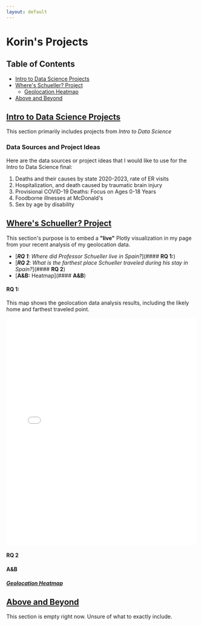 ```yaml
---
layout: default
---
```

# Korin's Projects

## Table of Contents
- [Intro to Data Science Projects](#intro-to-data-science-projects)
- [Where's Schueller? Project](#wheres-schueller-project)
  - [Geolocation Heatmap](#geolocation-heatmap)
- [Above and Beyond](#above-and-beyond)

## [Intro to Data Science Projects](#intro-to-data-science-projects)
This section primarily includes projects from _Intro to Data Science_

### Data Sources and Project Ideas
Here are the data sources or project ideas that I would like to use for the Intro to Data Science final:
1. Deaths and their causes by state 2020-2023, rate of ER visits
2. Hospitalization, and death caused by traumatic brain injury
3. Provisional COVID-19 Deaths: Focus on Ages 0-18 Years
4. Foodborne illnesses at McDonald's
5. Sex by age by disability

## [Where's Schueller? Project](#wheres-schueller-project)
This section's purpose is to embed a **"live"** Plotly visualization in my page from your recent analysis of my geolocation data.

- [_**RQ 1**: Where did Professor Schueller live in Spain?_](#### **RQ 1:**)
- [_**RQ 2**: What is the farthest place Schueller traveled during his stay in Spain?_](#### **RQ 2**)
- [**A&B:** Heatmap](#### **A&B**)





#### **RQ 1:**

This map shows the geolocation data analysis results, including the likely home and farthest traveled point.

<iframe src="assets/vis.html" width="100%" height="600px" style="border: none;"></iframe>

#### **RQ 2**




#### **A&B**

##### [Geolocation Heatmap](#geolocation-heatmap)

## [Above and Beyond](#above-and-beyond)
This section is empty right now. Unsure of what to exactly include.


